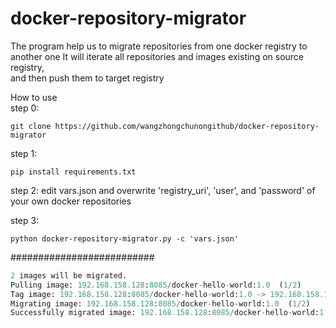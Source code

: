 # docker-repository-migrator
The program help us to migrate repositories from one docker registry to another one
It will iterate all repositories and images existing on source registry,  
and then push them to target registry  

How to use  
step 0: 
```shell
git clone https://github.com/wangzhongchunongithub/docker-repository-migrator 
```
step 1: 
```shell
pip install requirements.txt  
```

step 2: edit vars.json and overwrite 'registry_uri', 'user', and 'password' of your own docker repositories 

step 3: 
```shell
python docker-repository-migrator.py -c 'vars.json'  
```

##########################
```python
2 images will be migrated.  
Pulling image: 192.168.158.128:8085/docker-hello-world:1.0  (1/2)  
Tag image: 192.168.158.128:8085/docker-hello-world:1.0 -> 192.168.158.128:8086/docker-hello-world:1.0  (1/2)  
Migrating image: 192.168.158.128:8085/docker-hello-world:1.0  (1/2)  
Successfully migrated image: 192.168.158.128:8085/docker-hello-world:1.0  (1/2)   
```
